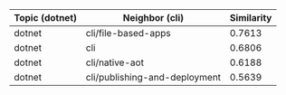 | Topic (dotnet) | Neighbor (cli) | Similarity |
|-------------|-------------------|------------|
| dotnet | cli/file-based-apps | 0.7613 |
| dotnet | cli | 0.6806 |
| dotnet | cli/native-aot | 0.6188 |
| dotnet | cli/publishing-and-deployment | 0.5639 |
